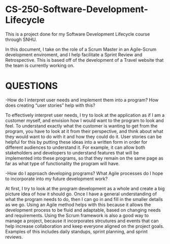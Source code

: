 # CS-250-Software-Development-Lifecycle

This is a project done for my Software Development Lifecycle course through SNHU.

In this document, I take on the role of a Scrum Master in an Agile-Scrum development enviroment, and I help facilitate a Sprint Review and Retrospective. This is based off of the development of a Travel website that the team is currently working on.


# QUESTIONS

-How do I interpret user needs and implement them into a program? How does creating “user stories” help with this?

To effectively interpret user needs, I try to look at the application as if I am a customer myself, and envision how I would want to the program to look and feel. To understand exactly what the customer is wanting to get from the program, you have to look at it from their perspective, and think about what they would want to do with it and how they could do it. User stories can be helpful for this by putting these ideas into a written form in order for different audiences to understand it. For example, it can allow both stakeholders and developers to understand features that will be implemented into these programs, so that they remain on the same page as far as what type of functionality the program will have.

-How do I approach developing programs? What Agile processes do I hope to incorporate into my future development work?

At first, I try to look at the program development as a whole and create a big picture idea of how it should go. Once I have a general understanding of what the program needs to do, then I can go in and fill in the smaller details as we go. Using an Agile method helps with this because it allows the development process to be fluid and adaptable, based on changing needs and requirements. Using the Scrum framework is also a good way to manage a project, because it incorporates strcutures and events that can help increase collaboration and keep everyone aligned on the project goals. Examples of this includes daily standups, sprint planning, and sprint reviews.




